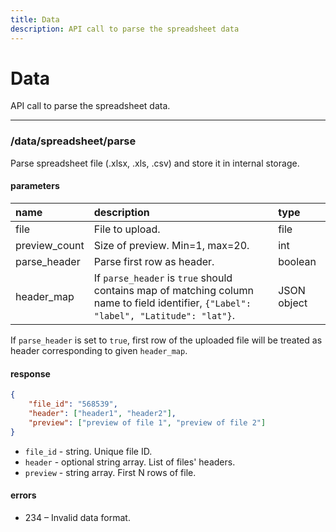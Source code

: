 ```yaml
---
title: Data
description: API call to parse the spreadsheet data
---
```


# Data

API call to parse the spreadsheet data.

***

### /data/spreadsheet/parse

Parse spreadsheet file (.xlsx, .xls, .csv) and store it in internal storage.

#### parameters

| name          | description                                                                                                                           | type        |
|:--------------|:--------------------------------------------------------------------------------------------------------------------------------------|:------------|
| file          | File to upload.                                                                                                                       | file        |
| preview_count | Size of preview. Min=1, max=20.                                                                                                       | int         |
| parse_header  | Parse first row as header.                                                                                                            | boolean     |
| header_map    | If `parse_header` is `true` should contains map of matching column name to field identifier, `{"Label": "label", "Latitude": "lat"}`. | JSON object |

If `parse_header` is set to `true`, first row of the uploaded file will be treated as header corresponding to given `header_map`.

#### response

```json
{
    "file_id": "568539",
    "header": ["header1", "header2"],
    "preview": ["preview of file 1", "preview of file 2"]
}
```

* `file_id` - string. Unique file ID.
* `header` - optional string array. List of files' headers.
* `preview` - string array. First N rows of file.

#### errors

* 234 – Invalid data format.